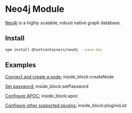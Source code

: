 # Neo4j Module

[Neo4j](https://neo4j.com/) is a highly scalable, robust native graph database.

## Install

```bash
npm install @testcontainers/neo4j --save-dev
```

## Examples

<!--codeinclude-->
[Connect and create a node:](../../packages/modules/neo4j/src/neo4j-container.test.ts) inside_block:createNode
<!--/codeinclude-->

<!--codeinclude-->
[Set password:](../../packages/modules/neo4j/src/neo4j-container.test.ts) inside_block:setPassword
<!--/codeinclude-->

<!--codeinclude-->
[Configure APOC:](../../packages/modules/neo4j/src/neo4j-container.test.ts) inside_block:apoc
<!--/codeinclude-->

<!--codeinclude-->
[Configure other supported plugins:](../../packages/modules/neo4j/src/neo4j-container.test.ts) inside_block:pluginsList
<!--/codeinclude-->
